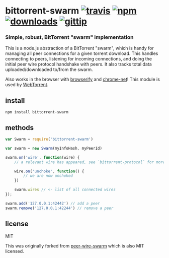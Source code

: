 # bittorrent-swarm [![travis](https://img.shields.io/travis/feross/bittorrent-swarm.svg)](https://travis-ci.org/feross/bittorrent-swarm) [![npm](https://img.shields.io/npm/v/bittorrent-swarm.svg)](https://npmjs.org/package/bittorrent-swarm) [![downloads](https://img.shields.io/npm/dm/bittorrent-swarm.svg)](https://npmjs.org/package/bittorrent-swarm) [![gittip](https://img.shields.io/gittip/feross.svg)](https://www.gittip.com/feross/)

### Simple, robust, BitTorrent "swarm" implementation

This is a node.js abstraction of a BitTorrent "swarm", which is handy for
managing all peer connections for a given torrent download. This handles
connecting to peers, listening for incoming connections, and doing the initial
peer wire protocol handshake with peers. It also tracks total data
uploaded/downloaded to/from the swarm.

Also works in the browser with [browserify](http://browserify.org/) and
[chrome-net](https://github.com/feross/chrome-net)! This module is used by
[WebTorrent](https://github.com/feross/WebTorrent).

## install

```
npm install bittorrent-swarm
```

## methods

``` js
var Swarm = require('bittorrent-swarm')

var swarm = new Swarm(myInfoHash, myPeerId)

swarm.on('wire', function(wire) {
	// a relevant wire has appeared, see `bittorrent-protocol` for more info

	wire.on('unchoke', function() {
		// we are now unchoked
	})

	swarm.wires // <- list of all connected wires
});

swarm.add('127.0.0.1:42442') // add a peer
swarm.remove('127.0.0.1:42244') // remove a peer
```

## license

MIT

This was originally forked from [peer-wire-swarm](https://github.com/mafintosh/peer-wire-swarm) which is also MIT licensed.